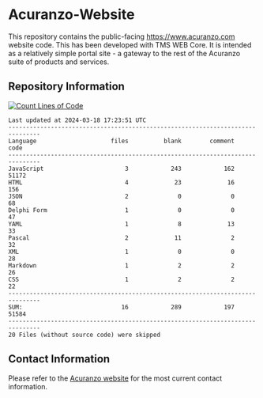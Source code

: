 # Acuranzo-Website
This repository contains the public-facing https://www.acuranzo.com website code. This has been developed with TMS WEB Core. It is intended as a relatively simple portal site - a gateway to the rest of the Acuranzo suite of products and services. 

## Repository Information
[![Count Lines of Code](https://github.com/lanboss-ltd/Acuranzo-Website/actions/workflows/main.yml/badge.svg)](https://github.com/lanboss-ltd/Acuranzo-Website/actions/workflows/main.yml)
<!--CLOC-START -->
```
Last updated at 2024-03-18 17:23:51 UTC
-------------------------------------------------------------------------------
Language                     files          blank        comment           code
-------------------------------------------------------------------------------
JavaScript                       3            243            162          51172
HTML                             4             23             16            156
JSON                             2              0              0             68
Delphi Form                      1              0              0             47
YAML                             1              8             13             33
Pascal                           2             11              2             32
XML                              1              0              0             28
Markdown                         1              2              2             26
CSS                              1              2              2             22
-------------------------------------------------------------------------------
SUM:                            16            289            197          51584
-------------------------------------------------------------------------------
20 Files (without source code) were skipped
```
<!--CLOC-END-->

## Contact Information
Please refer to the [Acuranzo website](https://www.acuranzo.com) for the most current contact information.
